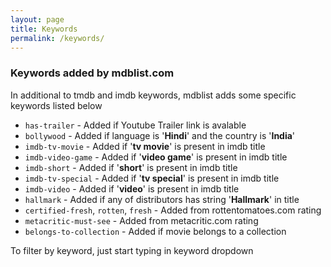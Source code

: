 ```yaml
---
layout: page
title: Keywords
permalink: /keywords/
---
```


### Keywords added by mdblist.com

In additional to tmdb and imdb keywords, mdblist adds some specific keywords listed below

- `has-trailer` - Added if Youtube Trailer link is avalable
- `bollywood` - Added if language is '**Hindi**' and the country is '**India**'
- `imdb-tv-movie` - Added if '**tv movie**' is present in imdb title
- `imdb-video-game` - Added if '**video game**' is present in imdb title
- `imdb-short` - Added if '**short**' is present in imdb title
- `imdb-tv-special` - Added if '**tv special**' is present in imdb title
- `imdb-video` - Added if '**video**' is present in imdb title
- `hallmark` - Added if any of distributors has string '**Hallmark**' in title
- `certified-fresh`, `rotten`, `fresh` - Added from rottentomatoes.com rating
- `metacritic-must-see` - Added from metacritic.com rating
- `belongs-to-collection` - Added if movie belongs to a collection

To filter by keyword, just start typing in keyword dropdown

